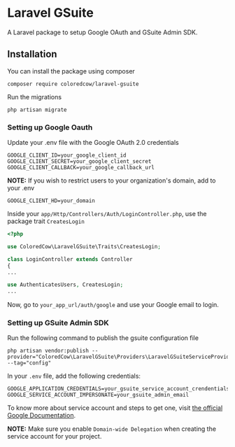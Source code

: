 # Laravel GSuite
A Laravel package to setup Google OAuth and GSuite Admin SDK.

## Installation
You can install the package using composer
```
composer require coloredcow/laravel-gsuite
```

Run the migrations
```
php artisan migrate
```

### Setting up Google Oauth
Update your .env file with the Google OAuth 2.0 credentials
```
GOOGLE_CLIENT_ID=your_google_client_id
GOOGLE_CLIENT_SECRET=your_google_client_secret
GOOGLE_CLIENT_CALLBACK=your_google_callback_url
```

**NOTE:** If you wish to restrict users to your organization's domain, add to your .env
```
GOOGLE_CLIENT_HD=your_domain
```

Inside your `app/Http/Controllers/Auth/LoginController.php`, use the package trait `CreatesLogin`
```php
<?php

use ColoredCow\LaravelGSuite\Traits\CreatesLogin;

class LoginController extends Controller
{
...

use AuthenticatesUsers, CreatesLogin;
...
```

Now, go to `your_app_url/auth/google` and use your Google email to login.

### Setting up GSuite Admin SDK
Run the following command to publish the gsuite configuration file
```
php artisan vendor:publish --provider="ColoredCow\LaravelGSuite\Providers\LaravelGSuiteServiceProvider" --tag="config"
```

In your `.env` file, add the following credentials:
```
GOOGLE_APPLICATION_CREDENTIALS=your_gsuite_service_account_crendentials
GOOGLE_SERVICE_ACCOUNT_IMPERSONATE=your_gsuite_admin_email
```
To know more about service account and steps to get one, visit [the official Google Documentation](https://developers.google.com/identity/protocols/OAuth2ServiceAccount).

**NOTE:** Make sure you enable `Domain-wide Delegation` when creating the service account for your project.
